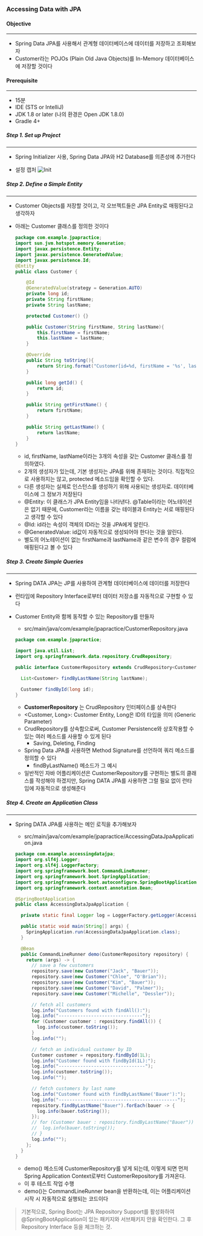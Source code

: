 ### Accessing Data with JPA

#### Objective

---

- Spring Data JPA를 사용해서 관계형 데이터베이스에 데이터를 저장하고 조회해보자
- Customer라는 POJOs (Plain Old Java Objects)를 In-Memory 데이터베이스에 저장할 것이다

#### Prerequisite

---

- 15분
- IDE (STS or IntelliJ)
- JDK 1.8 or later (나의 환경은 Open JDK 1.8.0)
- Gradle 4+

##### Step 1. Set up Project

---

- Spring Initializer 사용, Spring Data JPA와 H2 Database를 의존성에 추가한다

- 설정 캡처
  ![Init](./jpa-practice.png)

##### Step 2. Define a Simple Entity

---

- Customer Objects를 저장할 것이고, 각 오브젝트들은 JPA Entity로 매핑된다고 생각하자
- 아래는 Customer 클래스를 정의한 것이다

  ```java
  package com.example.jpapractice;
  import sun.jvm.hotspot.memory.Generation;
  import javax.persistence.Entity;
  import javax.persistence.GeneratedValue;
  import javax.persistence.Id;
  @Entity
  public class Customer {

      @Id
      @GeneratedValue(strategy = Generation.AUTO)
      private long id;
      private String firstName;
      private String lastName;

      protected Customer() {}

      public Customer(String firstName, String lastName){
          this.firstName = firstName;
          this.lastName = lastName;
      }

      @Override
      public String toString(){
          return String.format("Customer[id=%d, firstName = '%s', lastName = '%s']", id, firstName, lastName);
      }

      public long getId() {
          return id;
      }

      public String getFirstName() {
          return firstName;
      }

      public String getLastName() {
          return lastName;
      }
  }
  ```

  - id, firstName, lastName이라는 3개의 속성을 갖는 Customer 클래스를 정의하였다.
  - 2개의 생성자가 있는데, 기본 생성자는 JPA를 위해 존재하는 것이다. 직접적으로 사용하지는 않고, protected 메소드임을 확인할 수 있다.
  - 다른 생성자는 실제로 인스턴스를 생성하기 위해 사용되는 생성자로. 데이터베이스에 그 정보가 저장된다
  - @Entity: 이 클래스가 JPA Entity임을 나타낸다. @Table이라는 어노테이션은 없기 때문에, Customer라는 이름을 갖는 테이블과 Entity는 서로 매핑된다고 생각할 수 있다
  - @Id: id라는 속성이 객체의 ID라는 것을 JPA에게 알린다.
  - @GeneratedValue: id값이 자동적으로 생성되어야 한다는 것을 알린다.
  - 별도의 어노테이션이 없는 firstName과 lastName과 같은 변수의 경우 컬럼에 매핑된다고 볼 수 있다

##### Step 3. Create Simple Queries

---

- Spring DATA JPA는 JP를 사용하여 관계형 데이터베이스에 데이터를 저장한다
- 런타임에 Repository Interface로부터 데이터 저장소를 자동적으로 구현할 수 있다
- Customer Entity와 함께 동작할 수 있는 Repository를 만들자

  - src/main/java/com/example/jpapractice/CustomerRepository.java

  ```java
  package com.example.jpapractice;

  import java.util.List;
  import org.springframework.data.repository.CrudRepository;

  public interface CustomerRepository extends CrudRepository<Customer, Long> {

    List<Customer> findByLastName(String lastName);

    Customer findById(long id);
  }
  ```

  - **CustomerRepository** 는 CrudRepository 인터페이스를 상속한다
  - <Customer, Long>: Customer Entity, Long은 ID의 타입을 의미 (Generic Parameter)
  - CrudRepository를 상속함으로써, Customer Persistence와 상호작용할 수 있는 여러 메소드를 사용할 수 있게 된다
    - Saving, Deleting, Finding
  - Spring Data JPA를 사용하면 Method Signature를 선언하여 쿼리 메소드를 정의할 수 있다
    - findByLastName() 메소드가 그 예시
  - 일반적인 자바 어플리케이션은 CustomerRepository를 구현하는 별도의 클래스를 작성해야 하겠지만, Spring DATA JPA를 사용하면 그럴 필요 없이 런타임에 자동적으로 생성해준다

##### Step 4. Create an Application Class

---

- Spring DATA JPA를 사용하는 메인 로직을 추가해보자

  - src/main/java/com/example/jpapractice/AccessingDataJpaApplication.java

  ```java
  package com.example.accessingdatajpa;
  import org.slf4j.Logger;
  import org.slf4j.LoggerFactory;
  import org.springframework.boot.CommandLineRunner;
  import org.springframework.boot.SpringApplication;
  import org.springframework.boot.autoconfigure.SpringBootApplication;
  import org.springframework.context.annotation.Bean;

  @SpringBootApplication
  public class AccessingDataJpaApplication {

    private static final Logger log = LoggerFactory.getLogger(AccessingDataJpaApplication.class);

    public static void main(String[] args) {
      SpringApplication.run(AccessingDataJpaApplication.class);
    }

    @Bean
    public CommandLineRunner demo(CustomerRepository repository) {
      return (args) -> {
        // save a few customers
        repository.save(new Customer("Jack", "Bauer"));
        repository.save(new Customer("Chloe", "O'Brian"));
        repository.save(new Customer("Kim", "Bauer"));
        repository.save(new Customer("David", "Palmer"));
        repository.save(new Customer("Michelle", "Dessler"));

        // fetch all customers
        log.info("Customers found with findAll():");
        log.info("-------------------------------");
        for (Customer customer : repository.findAll()) {
          log.info(customer.toString());
        }
        log.info("");

        // fetch an individual customer by ID
        Customer customer = repository.findById(1L);
        log.info("Customer found with findById(1L):");
        log.info("--------------------------------");
        log.info(customer.toString());
        log.info("");

        // fetch customers by last name
        log.info("Customer found with findByLastName('Bauer'):");
        log.info("--------------------------------------------");
        repository.findByLastName("Bauer").forEach(bauer -> {
          log.info(bauer.toString());
        });
        // for (Customer bauer : repository.findByLastName("Bauer")) {
        //  log.info(bauer.toString());
        // }
        log.info("");
      };
    }
  }
  ```

  - demo() 메소드에 CustomerRepository를 넣게 되는데, 이렇게 되면 먼저 Spring Application Context로부터 CustomerRepository를 가져온다.
  - 이 후 테스트 작업 수행
  - demo()는 CommandLineRunner bean을 반환하는데, 이는 어플리케이션 시작 시 자동적으로 실행되는 코드이다

> 기본적으로, Spring Boot는 JPA Repository Support를 활성화하여 @SpringBootApplication이 있는 패키지와 서브패키지 안을 확인한다. 그 후 Repository Interface 등을 체크하는 것.
